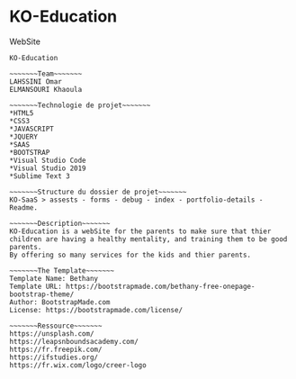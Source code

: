 # KO-Education
WebSite
~~~~~~~Titre~~~~~~~
KO-Education

~~~~~~~Team~~~~~~~
LAHSSINI Omar
ELMANSOURI Khaoula

~~~~~~~Technologie de projet~~~~~~~
*HTML5
*CSS3
*JAVASCRIPT
*JQUERY
*SAAS
*BOOTSTRAP 
*Visual Studio Code
*Visual Studio 2019
*Sublime Text 3

~~~~~~~Structure du dossier de projet~~~~~~~ 
KO-SaaS > assests - forms - debug - index - portfolio-details - Readme.

~~~~~~~Description~~~~~~~
KO-Education is a webSite for the parents to make sure that thier children are having a healthy mentality, and training them to be good parents.
By offering so many services for the kids and thier parents.

~~~~~~~The Template~~~~~~~
Template Name: Bethany
Template URL: https://bootstrapmade.com/bethany-free-onepage-bootstrap-theme/
Author: BootstrapMade.com
License: https://bootstrapmade.com/license/

~~~~~~~Ressource~~~~~~~
https://unsplash.com/
https://leapsnboundsacademy.com/
https://fr.freepik.com/
https://ifstudies.org/
https://fr.wix.com/logo/creer-logo
